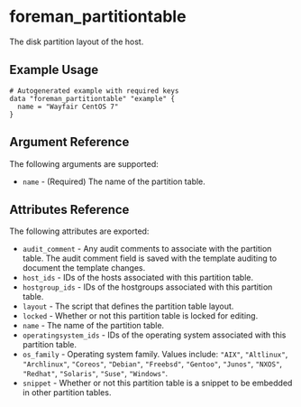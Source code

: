 
# foreman_partitiontable


The disk partition layout of the host.


## Example Usage

```
# Autogenerated example with required keys
data "foreman_partitiontable" "example" {
  name = "Wayfair CentOS 7"
}
```


## Argument Reference

The following arguments are supported:

- `name` - (Required) The name of the partition table.


## Attributes Reference

The following attributes are exported:

- `audit_comment` - Any audit comments to associate with the partition table. The audit comment field is saved with the template auditing to document the template changes.
- `host_ids` - IDs of the hosts associated with this partition table.
- `hostgroup_ids` - IDs of the hostgroups associated with this partition table.
- `layout` - The script that defines the partition table layout.
- `locked` - Whether or not this partition table is locked for editing.
- `name` - The name of the partition table.
- `operatingsystem_ids` - IDs of the operating system associated with this partition table.
- `os_family` - Operating system family. Values include: `"AIX"`, `"Altlinux"`, `"Archlinux"`, `"Coreos"`, `"Debian"`, `"Freebsd"`, `"Gentoo"`, `"Junos"`, `"NXOS"`, `"Redhat"`, `"Solaris"`, `"Suse"`, `"Windows"`.
- `snippet` - Whether or not this partition table is a snippet to be embedded in other partition tables.

